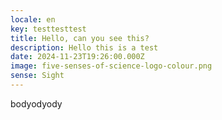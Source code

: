 ```yaml
---
locale: en
key: testtesttest
title: Hello, can you see this?
description: Hello this is a test
date: 2024-11-23T19:26:00.000Z
image: five-senses-of-science-logo-colour.png
sense: Sight
---
```

bodyodyody
